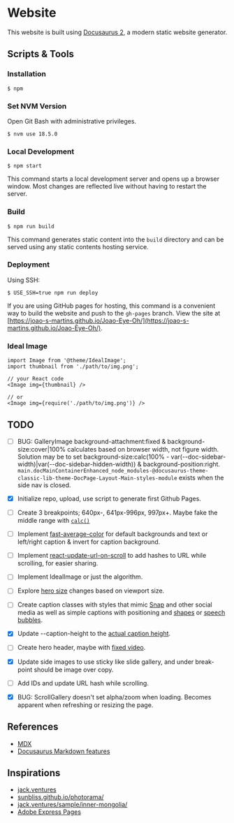 # Website

This website is built using [Docusaurus 2](https://docusaurus.io/), a modern static website generator.

## Scripts & Tools

### Installation

```
$ npm
```

### Set NVM Version

Open Git Bash with administrative privileges.

```
$ nvm use 18.5.0
```

### Local Development

```
$ npm start
```

This command starts a local development server and opens up a browser window. Most changes are reflected live without having to restart the server.

### Build

```
$ npm run build
```

This command generates static content into the `build` directory and can be served using any static contents hosting service.

### Deployment

Using SSH:

```
$ USE_SSH=true npm run deploy
```

If you are using GitHub pages for hosting, this command is a convenient way to build the website and push to the `gh-pages` branch.
View the site at [https://joao-s-martins.github.io/Joao-Eye-Oh/](https://joao-s-martins.github.io/Joao-Eye-Oh/).

### Ideal Image

```mdx
import Image from '@theme/IdealImage';
import thumbnail from './path/to/img.png';

// your React code
<Image img={thumbnail} />

// or
<Image img={require('./path/to/img.png')} />
```

## TODO
- [ ] BUG: GalleryImage background-attachment:fixed & background-size:cover|100% calculates based on browser width, not figure width. Solution may be to set background-size:calc(100% - var(--doc-sidebar-width)|var(--doc-sidebar-hidden-width)) & background-position:right. `main.docMainContainerEnhanced_node_modules-@docusaurus-theme-classic-lib-theme-DocPage-Layout-Main-styles-module` exists when the side nav is closed.
- [x] Initialize repo, upload, use script to generate first Github Pages.
- [ ] Create 3 breakpoints; 640px-, 641px-996px, 997px+. Maybe fake the middle range with [`calc()`](https://css-tricks.com/using-calc-to-fake-a-media-query/)
- [ ] Implement [fast-average-color](https://github.com/fast-average-color/fast-average-color) for default backgrounds and text or left/right caption & invert for caption background.
- [ ] Implement [react-update-url-on-scroll](https://github.com/pvoznyuk/react-update-url-on-scroll) to add hashes to URL while scrolling, for easier sharing.
- [ ] Implement IdealImage or just the algorithm.
- [ ] Explore [hero size](https://css-tricks.com/fun-tip-use-calc-to-change-the-height-of-a-hero-component/_) changes based on viewport size.
- [ ] Create caption classes with styles that mimic [Snap](https://generatestatus.com/fake-snapchat-generator-2/) and other social media as well as simple captions with positioning and [shapes](https://css-tricks.com/the-shapes-of-css/) or [speech bubbles](https://sharkcoder.com/visual/shapes#section12).
- [x] Update --caption-height to the [actual caption height](https://stackoverflow.com/questions/442404/retrieve-the-position-x-y-of-an-html-element).
- [ ] Create hero header, maybe with [fixed video](http://jsfiddle.net/V74WH/4/).
- [x] Update side images to use sticky like slide gallery, and under break-point should be image over copy.
- [ ] Add IDs and update URL hash while scrolling.
- [x] BUG: ScrollGallery doesn't set alpha/zoom when loading. Becomes apparent when refreshing or resizing the page.


## References
- [MDX](https://mdxjs.com/)
- [Docusaurus Markdown features](https://docusaurus.io/docs/markdown-features)

## Inspirations
- [jack.ventures](http://jack.ventures/)
- [sunbliss.github.io/photorama/](https://sunbliss.github.io/photorama/)
- [jack.ventures/sample/inner-mongolia/](http://jack.ventures/sample/inner-mongolia/)
- [Adobe Express Pages](https://www.adobe.com/express/)
